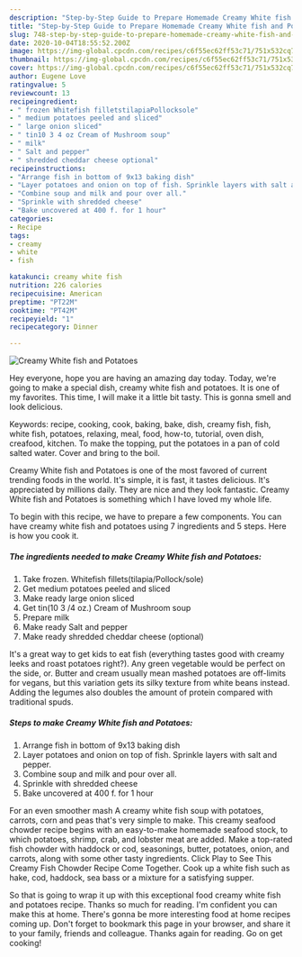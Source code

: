 ```yaml
---
description: "Step-by-Step Guide to Prepare Homemade Creamy White fish and Potatoes"
title: "Step-by-Step Guide to Prepare Homemade Creamy White fish and Potatoes"
slug: 748-step-by-step-guide-to-prepare-homemade-creamy-white-fish-and-potatoes
date: 2020-10-04T18:55:52.200Z
image: https://img-global.cpcdn.com/recipes/c6f55ec62ff53c71/751x532cq70/creamy-white-fish-and-potatoes-recipe-main-photo.jpg
thumbnail: https://img-global.cpcdn.com/recipes/c6f55ec62ff53c71/751x532cq70/creamy-white-fish-and-potatoes-recipe-main-photo.jpg
cover: https://img-global.cpcdn.com/recipes/c6f55ec62ff53c71/751x532cq70/creamy-white-fish-and-potatoes-recipe-main-photo.jpg
author: Eugene Love
ratingvalue: 5
reviewcount: 13
recipeingredient:
- " frozen Whitefish filletstilapiaPollocksole"
- " medium potatoes peeled and sliced"
- " large onion sliced"
- " tin10 3 4 oz Cream of Mushroom soup"
- " milk"
- " Salt and pepper"
- " shredded cheddar cheese optional"
recipeinstructions:
- "Arrange fish in bottom of 9x13 baking dish"
- "Layer potatoes and onion on top of fish. Sprinkle layers with salt and pepper."
- "Combine soup and milk and pour over all."
- "Sprinkle with shredded cheese"
- "Bake uncovered at 400 f. for 1 hour"
categories:
- Recipe
tags:
- creamy
- white
- fish

katakunci: creamy white fish 
nutrition: 226 calories
recipecuisine: American
preptime: "PT22M"
cooktime: "PT42M"
recipeyield: "1"
recipecategory: Dinner

---
```



![Creamy White fish and Potatoes](https://img-global.cpcdn.com/recipes/c6f55ec62ff53c71/751x532cq70/creamy-white-fish-and-potatoes-recipe-main-photo.jpg)

Hey everyone, hope you are having an amazing day today. Today, we're going to make a special dish, creamy white fish and potatoes. It is one of my favorites. This time, I will make it a little bit tasty. This is gonna smell and look delicious.

Keywords: recipe, cooking, cook, baking, bake, dish, creamy fish, fish, white fish, potatoes, relaxing, meal, food, how-to, tutorial, oven dish, creafood, kitchen. To make the topping, put the potatoes in a pan of cold salted water. Cover and bring to the boil.

Creamy White fish and Potatoes is one of the most favored of current trending foods in the world. It's simple, it is fast, it tastes delicious. It's appreciated by millions daily. They are nice and they look fantastic. Creamy White fish and Potatoes is something which I have loved my whole life.


To begin with this recipe, we have to prepare a few components. You can have creamy white fish and potatoes using 7 ingredients and 5 steps. Here is how you cook it.

<!--inarticleads1-->

##### The ingredients needed to make Creamy White fish and Potatoes:

1. Take  frozen. Whitefish fillets(tilapia/Pollock/sole)
1. Get  medium potatoes peeled and sliced
1. Make ready  large onion sliced
1. Get  tin(10 3 /4 oz.) Cream of Mushroom soup
1. Prepare  milk
1. Make ready  Salt and pepper
1. Make ready  shredded cheddar cheese (optional)


It&#39;s a great way to get kids to eat fish (everything tastes good with creamy leeks and roast potatoes right?). Any green vegetable would be perfect on the side, or. Butter and cream usually mean mashed potatoes are off-limits for vegans, but this variation gets its silky texture from white beans instead. Adding the legumes also doubles the amount of protein compared with traditional spuds. 

<!--inarticleads2-->

##### Steps to make Creamy White fish and Potatoes:

1. Arrange fish in bottom of 9x13 baking dish
1. Layer potatoes and onion on top of fish. Sprinkle layers with salt and pepper.
1. Combine soup and milk and pour over all.
1. Sprinkle with shredded cheese
1. Bake uncovered at 400 f. for 1 hour


For an even smoother mash A creamy white fish soup with potatoes, carrots, corn and peas that&#39;s very simple to make. This creamy seafood chowder recipe begins with an easy-to-make homemade seafood stock, to which potatoes, shrimp, crab, and lobster meat are added. Make a top-rated fish chowder with haddock or cod, seasonings, butter, potatoes, onion, and carrots, along with some other tasty ingredients. Click Play to See This Creamy Fish Chowder Recipe Come Together. Cook up a white fish such as hake, cod, haddock, sea bass or a mixture for a satisfying supper. 

So that is going to wrap it up with this exceptional food creamy white fish and potatoes recipe. Thanks so much for reading. I'm confident you can make this at home. There's gonna be more interesting food at home recipes coming up. Don't forget to bookmark this page in your browser, and share it to your family, friends and colleague. Thanks again for reading. Go on get cooking!
